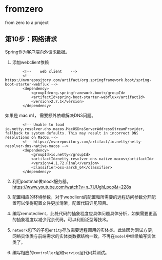 # fromzero
from zero to a project

## 第10步：网络请求
Spring作为客户端向外请求数据。

1. 添加webclient依赖
```
        <!--    web client    -->
        <!-- https://mvnrepository.com/artifact/org.springframework.boot/spring-boot-starter-webflux -->
        <dependency>
            <groupId>org.springframework.boot</groupId>
            <artifactId>spring-boot-starter-webflux</artifactId>
            <version>2.7.1</version>
        </dependency>
```
如果是 mac m1， 需要额外依赖解决DNS问题。
```
        <!-- Unable to load io.netty.resolver.dns.macos.MacOSDnsServerAddressStreamProvider, fallback to system defaults. This may result in incorrect DNS resolutions on MacOS.-->
        <!-- https://mvnrepository.com/artifact/io.netty/netty-resolver-dns-native-macos -->
        <dependency>
            <groupId>io.netty</groupId>
            <artifactId>netty-resolver-dns-native-macos</artifactId>
            <version>4.1.72.Final</version>
            <classifier>osx-aarch_64</classifier>
        </dependency>
```
2. 利用postman做mock服务器。  
https://www.youtube.com/watch?v=n_7UUghLpco&t=228s  

3. 配置相应的环境参数，对于webclient的配置和所需要的远程访问参数分开配置可以使得配置文件更加清晰，配置代码详见项目。

4. 编写remoteclient，此处代码的抽象程度应具体问题具体分析，如果需要更高的抽象程度以减少冗余代码，可以利用泛型等技术。

5. `network`包下的子包`entity`存放需要远程调用的实体类。此处因为测试方便，网络实体类与前端需求的实体类数据结构一致，不再在`model`中继续编写实体类了。

6. 编写相应的`controller`层和`service`层代码并测试。




